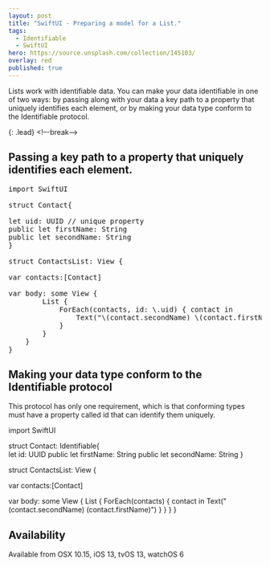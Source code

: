 ```yaml
---
layout: post
title: "SwiftUI - Preparing a model for a List."
tags:
  - Identifiable
  - SwiftUI
hero: https://source.unsplash.com/collection/145103/
overlay: red
published: true
---
```


Lists work with identifiable data. You can make your data identifiable in one of two ways: by passing along with your data a key path to a property that uniquely identifies each element, or by making your data type conform to the Identifiable protocol.

{: .lead}
<!–-break-–>

## Passing a key path to a property that uniquely identifies each element.

<pre>import SwiftUI

struct Contact{

let uid: UUID // unique property
public let firstName: String
public let secondName: String
}

struct ContactsList: View {
    
var contacts:[Contact]
    
var body: some View {
        List {
            ForEach(contacts, id: \.uid) { contact in
                Text("\(contact.secondName) \(contact.firstName)")
            }
        }
    }
}
</pre>


## Making your data type conform to the Identifiable protocol

This protocol has only one requirement, which is that conforming types must have a property called id that can identify them uniquely.

import SwiftUI

struct Contact: Identifiable{    
    let id: UUID
    public let firstName: String
    public let secondName: String
}

struct ContactsList: View {

var contacts:[Contact]
    
var body: some View {
        List {
            ForEach(contacts) { contact in
                Text("\(contact.secondName) \(contact.firstName)")
            }
        }
    }
}



##  Availability  

Available from OSX 10.15, iOS 13, tvOS 13, watchOS 6
